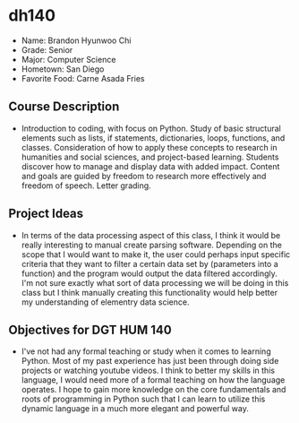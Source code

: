 # dh140
- Name: Brandon Hyunwoo Chi
- Grade: Senior
- Major: Computer Science
- Hometown: San Diego
- Favorite Food: Carne Asada Fries

## Course Description
- Introduction to coding, with focus on Python. Study of basic structural elements such as lists, if statements, dictionaries, loops, functions, and classes. Consideration of how to apply these concepts to research in humanities and social sciences, and project-based learning. Students discover how to manage and display data with added impact. Content and goals are guided by freedom to research more effectively and freedom of speech. Letter grading.

## Project Ideas
- In terms of the data processing aspect of this class, I think it would be really interesting to manual create parsing software. Depending on the scope that I would want to make it, the user could perhaps input specific criteria that they want to filter a certain data set by (parameters into a function) and the program would output the data filtered accordingly. I'm not sure exactly what sort of data processing we will be doing in this class but I think manually creating this functionality would help better my understanding of elementry data science.

## Objectives for DGT HUM 140
- I've not had any formal teaching or study when it comes to learning Python. Most of my past experience has just been through doing side projects or watching youtube videos. I think to better my skills in this language, I would need more of a formal teaching on how the language operates. I hope to gain more knowledge on the core fundamentals and roots of programming in Python such that I can learn to utilize this dynamic language in a much more elegant and powerful way. 
